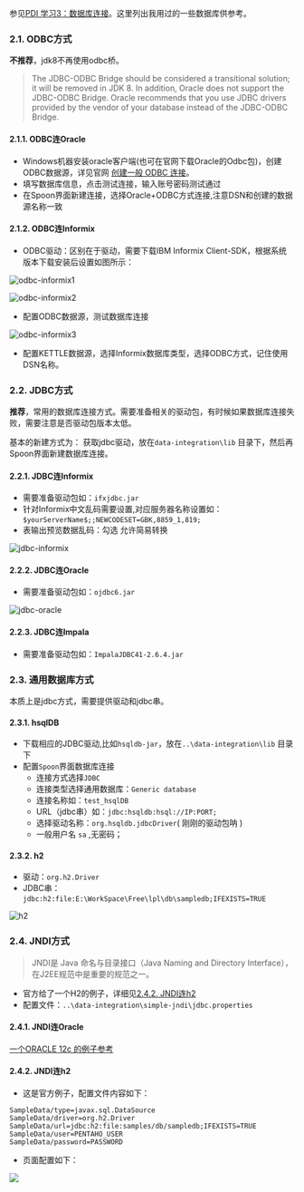 
<!-- ## 2. Kettle连接数据库 -->

参见[PDI 学习3：数据库连接](https://www.cnblogs.com/missfox18/p/215340.html)。这里列出我用过的一些数据库供参考。
### 2.1. ODBC方式
**不推荐**，jdk8不再使用odbc桥。
> The JDBC-ODBC Bridge should be considered a transitional solution; it will be removed in JDK 8. In addition, Oracle does not support the JDBC-ODBC Bridge. Oracle recommends that you use JDBC drivers provided by the vendor of your database instead of the JDBC-ODBC Bridge.

#### 2.1.1. ODBC连Oracle
* Windows机器安装oracle客户端(也可在官网下载Oracle的Odbc包)，创建ODBC数据源，详见官网 [创建一般 ODBC 连接](https://docs.oracle.com/middleware/bidvhelp/desktop/zh_CN/BIDVD/GUID-13FE85B3-AEEC-4A2E-AD23-EDD4810EF4CE.htm#BIDVD-GUID-13FE85B3-AEEC-4A2E-AD23-EDD4810EF4CE)。
* 填写数据库信息，点击测试连接，输入账号密码测试通过
* 在Spoon界面新建连接，选择Oracle+ODBC方式连接,注意DSN和创建的数据源名称一致

#### 2.1.2. ODBC连Informix
* ODBC驱动：区别在于驱动，需要下载IBM Informix Client-SDK，根据系统版本下载安装后设置如图所示：

![odbc-informix1](imgs/odbc-informix1.png)

![odbc-informix2](imgs/odbc-informix2.png)

* 配置ODBC数据源，测试数据库连接

![odbc-informix3](imgs/odbc-informix3.png)

* 配置KETTLE数据源，选择Informix数据库类型，选择ODBC方式，记住使用DSN名称。

### 2.2. JDBC方式
**推荐**，常用的数据库连接方式。需要准备相关的驱动包，有时候如果数据库连接失败，需要注意是否驱动包版本太低。

基本的新建方式为：
获取jdbc驱动，放在`data-integration\lib` 目录下，然后再Spoon界面新建数据库连接。

#### 2.2.1. JDBC连Informix
* 需要准备驱动包如：`ifxjdbc.jar`
* 针对Informix中文乱码需要设置,对应服务器名称设置如：`$yourServerName$;;NEWCODESET=GBK,8859_1,819;`
* 表输出预览数据乱码：勾选 允许简易转换
  
![jdbc-informix](imgs/jdbc-informix.png)

#### 2.2.2. JDBC连Oracle
* 需要准备驱动包如：`ojdbc6.jar`

![jdbc-oracle](imgs/jsdb-oracle.png)

#### 2.2.3. JDBC连Impala
* 需要准备驱动包如：`ImpalaJDBC41-2.6.4.jar`

### 2.3. 通用数据库方式
本质上是jdbc方式，需要提供驱动和jdbc串。
#### 2.3.1. hsqlDB
* 下载相应的JDBC驱动,比如`hsqldb-jar`，放在`..\data-integration\lib` 目录下
* 配置`Spoon`界面数据库连接
  - 连接方式选择`JDBC`
  - 连接类型选择通用数据库：`Generic database`
  - 连接名称如：`test_hsqlDB`
  - URL（jdbc串）如：`jdbc:hsqldb:hsql://IP:PORT;`
  - 选择驱动名称：`org.hsqldb.jdbcDriver`( 刚刚的驱动包呐 )
  - 一般用户名 `sa` ,无密码；

#### 2.3.2. h2
* 驱动：`org.h2.Driver`
* JDBC串：`jdbc:h2:file:E:\WorkSpace\Free\lpl\db\sampledb;IFEXISTS=TRUE`

![h2](imgs/generic-h2.png)

### 2.4. JNDI方式
> JNDI是 Java 命名与目录接口（Java Naming and Directory Interface），在J2EE规范中是重要的规范之一。

* 官方给了一个H2的例子，详细见[2.4.2. JNDI连h2](#242-jndi%E8%BF%9Eh2)
* 配置文件：`..\data-integration\simple-jndi\jdbc.properties`

#### 2.4.1. JNDI连Oracle
[一个ORACLE 12c 的例子参考](https://www.cnblogs.com/wanggs/p/5055078.html)
#### 2.4.2. JNDI连h2

* 这是官方例子，配置文件内容如下：
```properties
SampleData/type=javax.sql.DataSource
SampleData/driver=org.h2.Driver
SampleData/url=jdbc:h2:file:samples/db/sampledb;IFEXISTS=TRUE
SampleData/user=PENTAHO_USER
SampleData/password=PASSWORD
```
* 页面配置如下：

![](imgs/JNDI-H2.png)